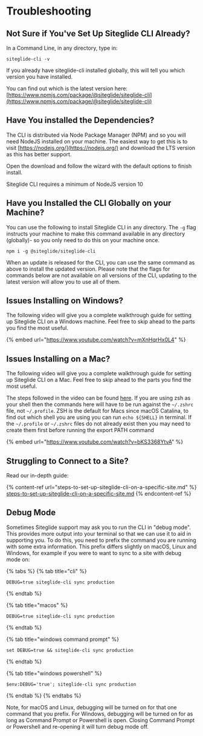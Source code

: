 # Troubleshooting

## Not Sure if You've Set Up Siteglide CLI Already?

In a Command Line, in any directory, type in:

```
siteglide-cli -v
```

If you already have siteglide-cli installed globally, this will tell you which version you have installed.

You can find out which is the latest version here: [https://www.npmjs.com/package/@siteglide/siteglide-cli](https://www.npmjs.com/package/@siteglide/siteglide-cli)

## Have You installed the Dependencies?

The CLI is distributed via Node Package Manager (NPM) and so you will need NodeJS installed on your machine. The easiest way to get this is to visit [https://nodejs.org/](https://nodejs.org/) and download the LTS version as this has better support.

Open the download and follow the wizard with the default options to finish install.

Siteglide CLI requires a minimum of NodeJS version 10

## Have you Installed the CLI Globally on your Machine?

You can use the following to install Siteglide CLI in any directory. The `-g` flag instructs your machine to make this command available in any directory (globally)- so you only need to do this on your machine once.

`npm i -g @siteglide/siteglide-cli`

When an update is released for the CLI, you can use the same command as above to install the updated version. Please note that the flags for commands below are not available on all versions of the CLI, updating to the latest version will allow you to use all of them.

## Issues Installing on Windows?

The following video will give you a complete walkthrough guide for setting up Siteglide CLI on a Windows machine. Feel free to skip ahead to the parts you find the most useful.

{% embed url="https://www.youtube.com/watch?v=mXnHqrHx0L4" %}

## Issues Installing on a Mac?

The following video will give you a complete walkthrough guide for setting up Siteglide CLI on a Mac. Feel free to skip ahead to the parts you find the most useful.

The steps followed in the video can be found [here](https://docs.npmjs.com/resolving-eacces-permissions-errors-when-installing-packages-globally#manually-change-npms-default-directory). If you are using zsh as your shell then the commands here will have to be run against the `~/.zshrc` file, not `~/.profile`. ZSH is the default for Macs since macOS Catalina, to find out which shell you are using you can run `echo ${SHELL}` in terminal. If the `~/.profile` or `~/.zshrc` files do not already exist then you may need to create them first before running the export PATH command

{% embed url="https://www.youtube.com/watch?v=bKS3368YtvA" %}

## Struggling to Connect to a Site?

Read our in-depth guide:

{% content-ref url="steps-to-set-up-siteglide-cli-on-a-specific-site.md" %}
[steps-to-set-up-siteglide-cli-on-a-specific-site.md](steps-to-set-up-siteglide-cli-on-a-specific-site.md)
{% endcontent-ref %}

## Debug Mode

Sometimes Siteglide support may ask you to run the CLI in "debug mode". This provides more output into your terminal so that we can use it to aid in supporting you. To do this, you need to prefix the command you are running with some extra information. This prefix differs slightly on macOS, Linux and Windows, for example if you were to want to sync to a site with debug mode on:

{% tabs %}
{% tab title="cli" %}
```linux
DEBUG=true siteglide-cli sync production
```
{% endtab %}

{% tab title="macos" %}
```macos
DEBUG=true siteglide-cli sync production
```
{% endtab %}

{% tab title="windows command prompt" %}
```windows
set DEBUG=true && siteglide-cli sync production
```
{% endtab %}

{% tab title="windows powershell" %}
```
$env:DEBUG='true'; siteglide-cli sync production
```
{% endtab %}
{% endtabs %}

Note, for macOS and Linux, debugging will be turned on for that one command that you prefix. For Windows, debugging will be turned on for as long as Command Prompt or Powershell is open. Closing Command Prompt or Powershell and re-opening it will turn debug mode off.

